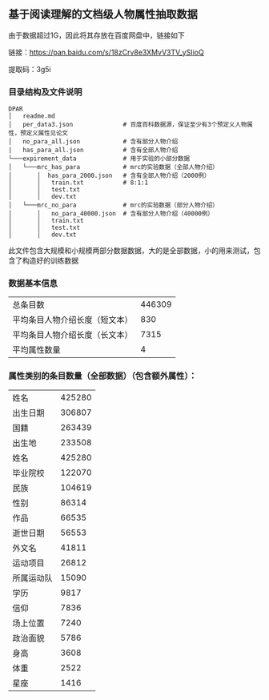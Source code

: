 ## 基于阅读理解的文档级人物属性抽取数据

由于数据超过1G，因此将其存放在百度网盘中，链接如下

链接：https://pan.baidu.com/s/18zCrv8e3XMvV3TV_ySIioQ

提取码：3g5i

### 目录结构及文件说明
```
DPAR
│   readme.md    
│   per_data3.json              # 百度百科数据源，保证至少有3个预定义人物属性，预定义属性见论文
│   no_para_all.json            # 含有部分人物介绍
|   has_para_all.json           # 含有全部人物介绍
└───expirement_data             # 用于实验的小部分数据
│   └───mrc_has_para            # mrc的实验数据（全部人物介绍）
│       │  has_para_2000.json   # 含有全部人物介绍（2000例）
│       │   train.txt           # 8:1:1
│       │   test.txt
│       │   dev.txt
│   └───mrc_no_para             # mrc的实验数据（部分人物介绍）
│       │   no_para_40000.json  # 含有部分人物介绍（40000例）
│       │   train.txt
│       │   test.txt
│       │   dev.txt
```

此文件包含大规模和小规模两部分数据数据，大的是全部数据，小的用来测试，包含了构造好的训练数据

### 数据基本信息
|||
|  ----  | ----  |
| 总条目数  | 446309 |
| 平均条目人物介绍长度（短文本）  | 830 |
| 平均条目人物介绍长度（长文本）  | 7315 |
| 平均属性数量  | 4 |

### 属性类别的条目数量（全部数据）（包含额外属性）：
|||
|  ----  | ----  |
| 姓名  | 425280 |
| 出生日期  | 306807 |
| 国籍  | 263439 |
| 出生地  |233508 |
| 姓名  | 425280 |
| 毕业院校  | 122070 |
| 民族  | 104619 |
| 性别  |86314 |
| 作品  | 66535 |
| 逝世日期  | 56553 |
| 外文名  | 41811 |
| 运动项目  |26812 |
| 所属运动队  | 15090 |
| 学历  | 9817 |
| 信仰  | 7836 |
| 场上位置  |7240 |
| 政治面貌  | 5786 |
| 身高  | 3608 |
| 体重  | 2522 |
| 星座  |1416 |

